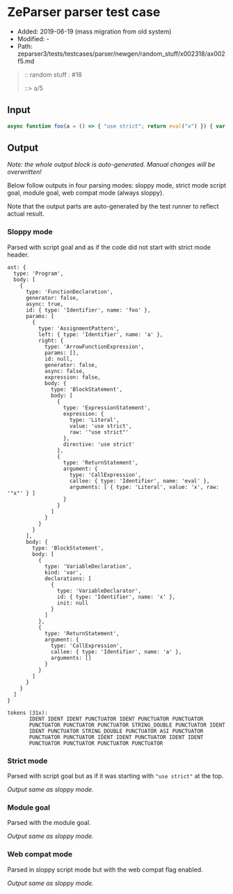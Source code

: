 # ZeParser parser test case

- Added: 2019-06-19 (mass migration from old system)
- Modified: -
- Path: zeparser3/tests/testcases/parser/newgen/random_stuff/x002318/ax002f5.md

> :: random stuff : #18
>
> ::> a/5

## Input

`````js
async function foo(a = () => { "use strict"; return eval("x") }) { var x; return a(); }
`````

## Output

_Note: the whole output block is auto-generated. Manual changes will be overwritten!_

Below follow outputs in four parsing modes: sloppy mode, strict mode script goal, module goal, web compat mode (always sloppy).

Note that the output parts are auto-generated by the test runner to reflect actual result.

### Sloppy mode

Parsed with script goal and as if the code did not start with strict mode header.

`````
ast: {
  type: 'Program',
  body: [
    {
      type: 'FunctionDeclaration',
      generator: false,
      async: true,
      id: { type: 'Identifier', name: 'foo' },
      params: [
        {
          type: 'AssignmentPattern',
          left: { type: 'Identifier', name: 'a' },
          right: {
            type: 'ArrowFunctionExpression',
            params: [],
            id: null,
            generator: false,
            async: false,
            expression: false,
            body: {
              type: 'BlockStatement',
              body: [
                {
                  type: 'ExpressionStatement',
                  expression: {
                    type: 'Literal',
                    value: 'use strict',
                    raw: '"use strict"'
                  },
                  directive: 'use strict'
                },
                {
                  type: 'ReturnStatement',
                  argument: {
                    type: 'CallExpression',
                    callee: { type: 'Identifier', name: 'eval' },
                    arguments: [ { type: 'Literal', value: 'x', raw: '"x"' } ]
                  }
                }
              ]
            }
          }
        }
      ],
      body: {
        type: 'BlockStatement',
        body: [
          {
            type: 'VariableDeclaration',
            kind: 'var',
            declarations: [
              {
                type: 'VariableDeclarator',
                id: { type: 'Identifier', name: 'x' },
                init: null
              }
            ]
          },
          {
            type: 'ReturnStatement',
            argument: {
              type: 'CallExpression',
              callee: { type: 'Identifier', name: 'a' },
              arguments: []
            }
          }
        ]
      }
    }
  ]
}

tokens (31x):
       IDENT IDENT IDENT PUNCTUATOR IDENT PUNCTUATOR PUNCTUATOR
       PUNCTUATOR PUNCTUATOR PUNCTUATOR STRING_DOUBLE PUNCTUATOR IDENT
       IDENT PUNCTUATOR STRING_DOUBLE PUNCTUATOR ASI PUNCTUATOR
       PUNCTUATOR PUNCTUATOR IDENT IDENT PUNCTUATOR IDENT IDENT
       PUNCTUATOR PUNCTUATOR PUNCTUATOR PUNCTUATOR
`````

### Strict mode

Parsed with script goal but as if it was starting with `"use strict"` at the top.

_Output same as sloppy mode._

### Module goal

Parsed with the module goal.

_Output same as sloppy mode._

### Web compat mode

Parsed in sloppy script mode but with the web compat flag enabled.

_Output same as sloppy mode._
